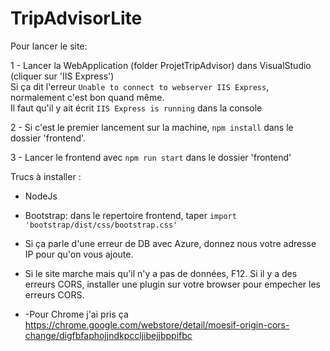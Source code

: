# TripAdvisorLite

Pour lancer le site:

1 - Lancer la WebApplication (folder ProjetTripAdvisor) dans VisualStudio (cliquer sur 'IIS Express')  
Si ça dit l'erreur ```Unable to connect to webserver IIS Express```, normalement c'est bon quand même.   
Il faut qu'il y ait écrit ```IIS Express is running``` dans la console

2 - Si c'est le premier lancement sur la machine, ```npm install``` dans le dossier 'frontend'.

3 - Lancer le frontend avec ```npm run start``` dans le dossier 'frontend'
	

Trucs à installer : 
- NodeJs
- Bootstrap: dans le repertoire frontend, taper ```import 'bootstrap/dist/css/bootstrap.css'```

- Si ça parle d'une erreur de DB avec Azure, donnez nous votre adresse IP pour qu'on vous ajoute.

- Si le site marche mais qu'il n'y a pas de données, F12. Si il y a des erreurs CORS, installer une plugin sur votre browser pour empecher les erreurs CORS.
- -Pour Chrome j'ai pris ça https://chrome.google.com/webstore/detail/moesif-origin-cors-change/digfbfaphojjndkpccljibejjbppifbc 
